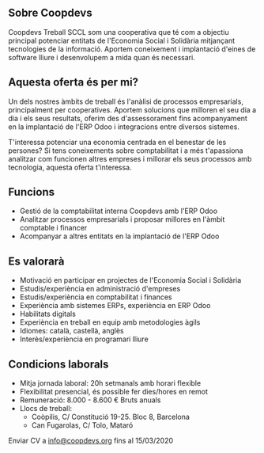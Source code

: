 ## Sobre Coopdevs

Coopdevs Treball SCCL som una cooperativa que té com a objectiu principal potenciar entitats de l'Economia Social i Solidària mitjançant tecnologies de la informació. Aportem coneixement i implantació d'eines de software lliure i desenvolupem a mida quan és necessari.

## Aquesta oferta és per mi?

Un dels nostres àmbits de treball és l'anàlisi de processos empresarials, principalment per cooperatives. Aportem solucions que milloren el seu dia a dia i els seus resultats, oferim des d'assessorament fins acompanyament en la implantació de l'ERP Odoo i integracions entre diversos sistemes.

T'interessa potenciar una economia centrada en el benestar de les persones? Si tens coneixements sobre comptabilitat i a més t'apassiona analitzar com funcionen altres empreses i millorar els seus processos amb tecnologia, aquesta oferta t'interessa.

## Funcions

* Gestió de la comptabilitat interna Coopdevs amb l'ERP Odoo
* Analitzar processos empresarials i proposar millores en l'àmbit comptable i financer
* Acompanyar a altres entitats en la implantació de l'ERP Odoo

## Es valorarà

* Motivació en participar en projectes de l'Economia Social i Solidària
* Estudis/experiència en administració d'empreses
* Estudis/experiència en comptabilitat i finances
* Experiència amb sistemes ERPs, experiència en ERP Odoo
* Habilitats digitals
* Experiència en treball en equip amb metodologies àgils
* Idiomes: català, castellà, anglès
* Interès/experiència en programari lliure

## Condicions laborals

* Mitja jornada laboral: 20h setmanals amb horari flexible
* Flexibilitat presencial, és possible fer dies/hores en remot
* Remuneració: 8.000 - 8.600 € Bruts anuals
* Llocs de treball:
  * Coòpilis, C/ Constitució 19-25. Bloc 8, Barcelona
  * Can Fugarolas, C/ Tolo, Mataró

Enviar CV a [info@coopdevs.org](https://mailto:info@coopdevs.org) fins al 15/03/2020
